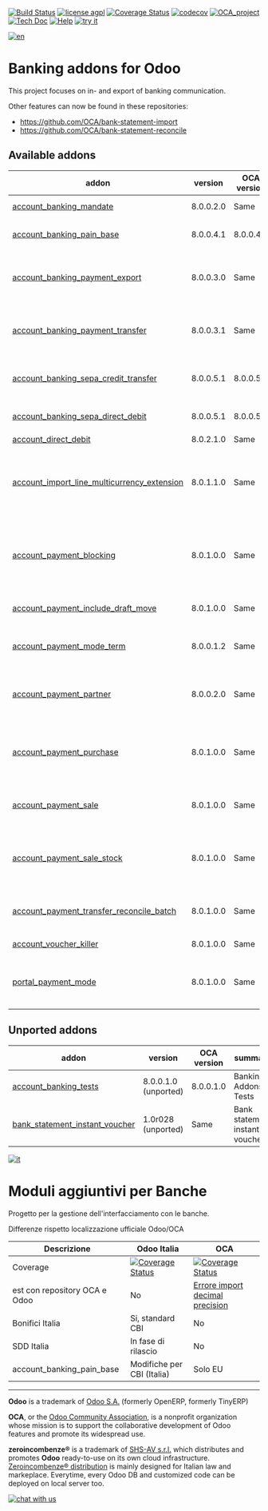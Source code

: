 [![Build Status](https://travis-ci.org/zeroincombenze/bank-payment.svg?branch=8.0)](https://travis-ci.org/zeroincombenze/bank-payment)
[![license agpl](https://img.shields.io/badge/licence-AGPL--3-blue.svg)](http://www.gnu.org/licenses/agpl-3.0.html)
[![Coverage Status](https://coveralls.io/repos/github/zeroincombenze/bank-payment/badge.svg?branch=8.0)](https://coveralls.io/github/zeroincombenze/bank-payment?branch=8.0)
[![codecov](https://codecov.io/gh/zeroincombenze/bank-payment/branch/8.0/graph/badge.svg)](https://codecov.io/gh/zeroincombenze/bank-payment/branch/8.0)
[![OCA_project](http://www.zeroincombenze.it/wp-content/uploads/ci-ct/prd/button-oca-8.svg)](https://github.com/OCA/bank-payment/tree/8.0)
[![Tech Doc](http://www.zeroincombenze.it/wp-content/uploads/ci-ct/prd/button-docs-8.svg)](http://wiki.zeroincombenze.org/en/Odoo/8.0/dev)
[![Help](http://www.zeroincombenze.it/wp-content/uploads/ci-ct/prd/button-help-8.svg)](http://wiki.zeroincombenze.org/en/Odoo/8.0/man/FI)
[![try it](http://www.zeroincombenze.it/wp-content/uploads/ci-ct/prd/button-try-it-8.svg)](http://erp8.zeroincombenze.it)


[![en](http://www.shs-av.com/wp-content/en_US.png)](http://wiki.zeroincombenze.org/it/Odoo/7.0/man)

Banking addons for Odoo
=======================

This project focuses on in- and export of banking communication.

Other features can now be found in these repositories:
 * https://github.com/OCA/bank-statement-import
 * https://github.com/OCA/bank-statement-reconcile

[//]: # (addons)


Available addons
----------------
addon | version | OCA version | summary
--- | --- | --- | ---
[account_banking_mandate](account_banking_mandate/) | 8.0.0.2.0 | Same | Banking mandates
[account_banking_pain_base](account_banking_pain_base/) | 8.0.0.4.1 | 8.0.0.4.0 | Base module for PAIN file generation
[account_banking_payment_export](account_banking_payment_export/) | 8.0.0.3.0 | Same | Account Banking - Payments Export Infrastructure
[account_banking_payment_transfer](account_banking_payment_transfer/) | 8.0.0.3.1 | Same | Account Banking - Payments Transfer Account
[account_banking_sepa_credit_transfer](account_banking_sepa_credit_transfer/) | 8.0.0.5.1 | 8.0.0.5.0 | Create SEPA XML files for Credit Transfers
[account_banking_sepa_direct_debit](account_banking_sepa_direct_debit/) | 8.0.0.5.1 | 8.0.0.5.0 | Create SEPA files for Direct Debit
[account_direct_debit](account_direct_debit/) | 8.0.2.1.0 | Same | Direct Debit
[account_import_line_multicurrency_extension](account_import_line_multicurrency_extension/) | 8.0.1.1.0 | Same | Add an improved view for move line import in bank statement
[account_payment_blocking](account_payment_blocking/) | 8.0.1.0.0 | Same | Prevent invoices under litigation to be proposed in payment orders.
[account_payment_include_draft_move](account_payment_include_draft_move/) | 8.0.1.0.0 | Same | Account Payment Draft Move
[account_payment_mode_term](account_payment_mode_term/) | 8.0.0.1.2 | Same | Account Banking - Payments Term Filter
[account_payment_partner](account_payment_partner/) | 8.0.0.2.0 | Same | Adds payment mode on partners and invoices
[account_payment_purchase](account_payment_purchase/) | 8.0.1.0.0 | Same | Adds Bank Account and Payment Mode on Purchase Orders
[account_payment_sale](account_payment_sale/) | 8.0.1.0.0 | Same | Adds payment mode on sale orders
[account_payment_sale_stock](account_payment_sale_stock/) | 8.0.1.0.0 | Same | Manage payment mode when invoicing a sale from picking
[account_payment_transfer_reconcile_batch](account_payment_transfer_reconcile_batch/) | 8.0.1.0.0 | Same | Batch Reconciliation for transfer moves
[account_voucher_killer](account_voucher_killer/) | 8.0.1.0.0 | Same | Accounting voucher killer
[portal_payment_mode](portal_payment_mode/) | 8.0.1.0.0 | Same | Adds payment mode ACL's for portal users


Unported addons
---------------
addon | version | OCA version | summary
--- | --- | --- | ---
[account_banking_tests](account_banking_tests/) | 8.0.0.1.0 (unported) | 8.0.0.1.0 | Banking Addons - Tests
[bank_statement_instant_voucher](bank_statement_instant_voucher/) | 1.0r028 (unported) | Same | Bank statement instant voucher

[//]: # (end addons)


[![it](http://www.shs-av.com/wp-content/it_IT.png)](http://wiki.zeroincombenze.org/it/Odoo/7.0/man)

Moduli aggiuntivi per Banche
============================

Progetto per la gestione dell'interfacciamento con le banche.

Differenze rispetto localizzazione ufficiale Odoo/OCA

Descrizione | Odoo Italia | OCA
--- | --- | ---
Coverage | [![Coverage Status](https://coveralls.io/repos/github/zeroincombenze/bank-payment/badge.svg?branch=8.0)](https://coveralls.io/github/zeroincombenze/bank-payment?branch=8.0) | [![Coverage Status](https://coveralls.io/repos/OCA/bank-payment/badge.png?branch=8.0)](https://coveralls.io/r/OCA/bank-payment?branch=8.0)
est con repository OCA e Odoo | No | [Errore import decimal precision](https://github.com/OCA/OCB/issues/629)
Bonifici Italia | Si, standard CBI | No
SDD Italia | In fase di rilascio | No
account_banking_pain_base | Modifiche per CBI (Italia) | Solo EU

[//]: # (copyright)

----

**Odoo** is a trademark of [Odoo S.A.](https://www.odoo.com/) (formerly OpenERP, formerly TinyERP)

**OCA**, or the [Odoo Community Association](http://odoo-community.org/), is a nonprofit organization whose
mission is to support the collaborative development of Odoo features and
promote its widespread use.

**zeroincombenze®** is a trademark of [SHS-AV s.r.l.](http://www.shs-av.com/)
which distributes and promotes **Odoo** ready-to-use on its own cloud infrastructure.
[Zeroincombenze® distribution](http://wiki.zeroincombenze.org/en/Odoo)
is mainly designed for Italian law and markeplace.
Everytime, every Odoo DB and customized code can be deployed on local server too.

[//]: # (end copyright)


[![chat with us](https://www.shs-av.com/wp-content/chat_with_us.gif)](https://tawk.to/85d4f6e06e68dd4e358797643fe5ee67540e408b)
